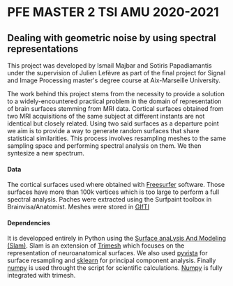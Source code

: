 # PFE MASTER 2 TSI AMU 2020-2021
## Dealing with geometric noise by using spectral representations

This project was developed by Ismail Majbar and Sotiris Papadiamantis under the supervision of Julien Lefèvre as part of the final project for Signal and Image Processing master's degree course at Aix-Marseille University.

The work behind this project stems from the necessity to provide a solution to a widely-encountered practical problem in the domain of representation of brain surfaces stemming from MRI data. Cortical surfaces obtained from two MRI acquisitions of the same subject at different instants are not identical but closely related. Using two said surfaces as a departure point we aim is to provide a way to generate random surfaces that share statistical similarities. This process involves resampling meshes to the same sampling space and performing spectral analysis on them. We then syntesize a new spectrum.

#### Data

The cortical surfaces used where obtained with [Freesurfer](https://surfer.nmr.mgh.harvard.edu/) software. Those surfaces have more than 100k vertices which is too large to perform a full spectral analysis. Paches were extracted using the Surfpaint toolbox in Brainvisa/Anatomist. Meshes were stored in [GIfTI](https://surfer.nmr.mgh.harvard.edu/fswiki/GIfTI)

#### Dependencies

It is developped entirely in Python using the [Surface anaLysis And Modeling (Slam)](https://github.com/brain-slam/slam). Slam is an extension of [Trimesh](https://github.com/mikedh/trimesh) which focuses on the representation of neuroanatomical surfaces. We also used [pyvista](https://docs.pyvista.org/) for surface resampling and [sklearn](https://scikit-learn.org/stable/) for principal component analysis. Finally [numpy]() is used throught the script for scientific calculations. [Numpy](https://numpy.org/) is fully integrated with trimesh.

